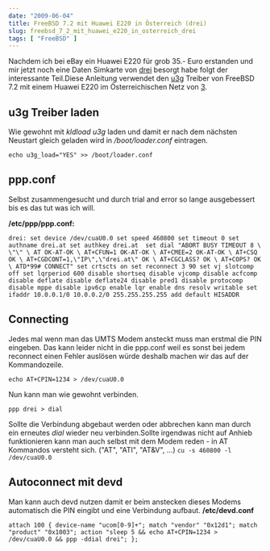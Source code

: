 ```yaml
---
date: "2009-06-04"
title: FreeBSD 7.2 mit Huawei E220 in Österreich (drei)
slug: freebsd_7_2_mit_huawei_e220_in_osterreich_drei
tags: [ "FreeBSD" ]
---
```


Nachdem ich bei eBay ein Huawei E220 für grob 35.- Euro erstanden und mir jetzt noch eine Daten Simkarte von [drei](http://www.drei.at/) besorgt habe folgt der interessante Teil.Diese Anleitung verwendet den [u3g](http://people.freebsd.org/%7En_hibma/u3g.html) Treiber von FreeBSD 7.2 mit einem Huawei E220 im Österreichischen Netz von [3](http://www.drei.at/).  

## u3g Treiber laden

Wie gewohnt mit _kldload u3g_ laden und damit er nach dem nächsten Neustart gleich geladen wird in _/boot/loader.conf_ eintragen. 

`echo u3g_load="YES" >> /boot/loader.conf`

## ppp.conf

Selbst zusammengesucht und durch trial and error so lange ausgebessert bis es das tut was ich will.

**/etc/ppp/ppp.conf:**

`drei:
  set device /dev/cuaU0.0
  set speed 460800
  set timeout 0
  set authname drei.at
  set authkey drei.at 
  set dial "ABORT BUSY TIMEOUT 8 \
  \"\" \
  AT OK-AT-OK \
  AT+CFUN=1 OK-AT-OK \
  AT+CMEE=2 OK-AT-OK \
  AT+CSQ OK \
  AT+CGDCONT=1,\"IP\",\"drei.at\" OK \
  AT+CGCLASS? OK \
  AT+COPS? OK \
  ATD*99# CONNECT"
  set crtscts on
  set reconnect 3 90
  set vj slotcomp off
  set lqrperiod 600
  disable shortseq
  disable vjcomp
  disable acfcomp
  disable deflate
  disable deflate24
  disable pred1
  disable protocomp
  disable mppe
  disable ipv6cp
  enable lqr
  enable dns
  resolv writable
  set ifaddr 10.0.0.1/0 10.0.0.2/0 255.255.255.255
  add default HISADDR
`

## Connecting

Jedes mal wenn man das UMTS Modem ansteckt muss man erstmal die PIN eingeben. Das kann leider nicht in die ppp.conf weil es sonst bei jedem reconnect einen Fehler auslösen würde deshalb machen wir das auf der Kommandozeile. 

`echo AT+CPIN=1234 > /dev/cuaU0.0` 

Nun kann man wie gewohnt verbinden. 

`ppp drei > dial` 

Sollte die Verbindung abgebaut werden oder abbrechen kann man durch ein erneutes _dial_ wieder neu verbinden.Sollte irgendwas nicht auf Anhieb funktionieren kann man auch selbst mit dem Modem reden - in AT Kommandos versteht sich. ("AT", "ATI", "AT&V", ...) 
`cu -s 460800 -l /dev/cuaU0.0`

## Autoconnect mit devd

Man kann auch devd nutzen damit er beim anstecken dieses Modems automatisch die PIN eingibt und eine Verbindung aufbaut. 
**/etc/devd.conf** 

`attach 100 {
  device-name "ucom[0-9]+";
  match "vendor" "0x12d1";
  match "product" "0x1003";
  action "sleep 5 && echo AT+CPIN=1234 > /dev/cuaU0.0 && ppp -ddial drei";
};`
